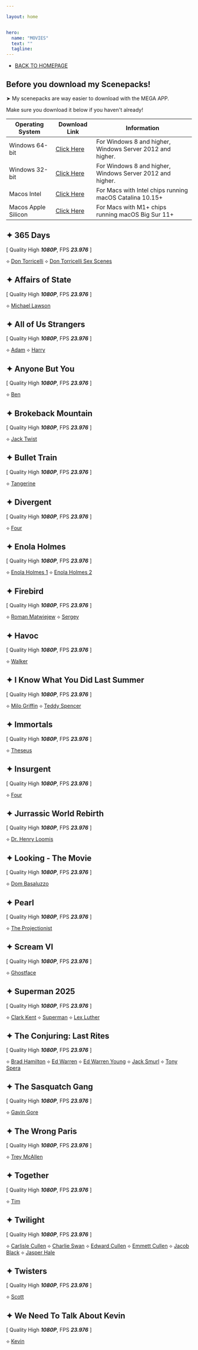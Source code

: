 ```yaml
---

layout: home


hero:
  name: "MOVIES"
  text: ""
  tagline: 
---
```


- [BACK TO HOMEPAGE](/index)

## Before you download my Scenepacks!
➤ My scenepacks are way easier to download with the MEGA APP.

Make sure you download it below if you haven't already!

| Operating System | Download Link | Information |
|---|---|---|
| Windows 64-bit | [Click Here](https://mega.nz/MEGAsyncSetup64.exe) | For Windows 8 and higher, Windows Server 2012 and higher. |
| Windows 32-bit | [Click Here](https://mega.nz/MEGAsyncSetup32.exe) | For Windows 8 and higher, Windows Server 2012 and higher. |
| Macos Intel | [Click Here](https://mega.nz/MEGAsyncSetup.dmg) | For Macs with Intel chips running macOS Catalina 10.15+ |
| Macos Apple Silicon | [Click Here](https://mega.nz/MEGAsyncSetupArm64.dmg) | For Macs with M1+ chips running macOS Big Sur 11+ |

## ✦ 365 Days
[ Quality High ___1080P___, FPS ___23.976___ ]

⟡ [Don Torricelli](https://mega.nz/file/wPI0BQ7Z#sZAq1TB6Pwpv29YKJkNeKGHAmfrKVwmRrAZ5EwCI8HU)
⟡ [Don Torricelli Sex Scenes](https://mega.nz/file/Fa5gjbqI#mTRRaHV-aLu71GLnHh4_r-WUMsKDsmFszoyRKKFxpCE)

## ✦ Affairs of State
[ Quality High ___1080P___, FPS ___23.976___ ]

⟡ [Michael Lawson](https://mega.nz/file/9awCCZCR#dIVgv7PupEM_vOObziUttjU8L52vtuFiU97Z64g9_i4)

## ✦ All of Us Strangers
[ Quality High ___1080P___, FPS ___23.976___ ]

⟡ [Adam](https://mega.nz/file/RGZVTIJY#WPN9dRFRAjG-ZJR0vJsPQ-nKgryczU9Dy8Ri0CUOQhM)
⟡ [Harry](https://mega.nz/file/kWQkzaqS#EfPudlCoLZ7D-XOpANLBiPlmzYJsrpMJ-BdSLhjvFOQ)

## ✦ Anyone But You
[ Quality High ___1080P___, FPS ___23.976___ ]

⟡ [Ben](https://mega.nz/file/gbhUnS7R#KRwfunQ1vZH9i_6vYK4S5o6oj8Lqc0EcC94vZo8OTEM)

## ✦ Brokeback Mountain
[ Quality High ___1080P___, FPS ___23.976___ ]

⟡ [Jack Twist](https://mega.nz/file/Zbh0zB6I#-0PtnF2Z5hL6jRMsVNz9fEkVlWpn1JvNdzX-6RXcakw)

## ✦ Bullet Train
[ Quality High ___1080P___, FPS ___23.976___ ]

⟡ [Tangerine](https://mega.nz/file/pXpHlISJ#e3zSh82No1ounPQMaaNDdYfz4r7uaqf3QgChFI0IDKM)

## ✦ Divergent
[ Quality High ___1080P___, FPS ___23.976___ ]

⟡ [Four](https://mega.nz/file/JTRzEYoa#AUZXhgiQka3EYx0Lmi44CJxRdMi5Sqm79F9NBqZlWBs)

## ✦ Enola Holmes
[ Quality High ___1080P___, FPS ___23.976___ ]

⟡ [Enola Holmes 1](https://mega.nz/folder/kTQRjJgJ#HCtqOV-sADtt_EHVlTZldg)
⟡ [Enola Holmes 2](https://mega.nz/folder/1D5HQZbI#tdE-eeTl809XBg66EECgvA)

## ✦ Firebird
[ Quality High ___1080P___, FPS ___23.976___ ]

⟡ [Roman Matwiejew](https://mega.nz/file/hfQVRIDZ#vn_B8lC8aLPq9_B0Zki2MfrbJ7vQ7TsK-D-PXG1AQIU)
⟡ [Sergey](https://mega.nz/file/cbAE3bRQ#bFBDS-ZWWthnuyoyIV9A4g6qBk68Xobty6F8JVfZKuQ)

## ✦ Havoc
[ Quality High ___1080P___, FPS ___23.976___ ]

⟡ [Walker](https://mega.nz/file/oeZhxKYZ#k7tY_K-mTkDHhHr5Iff_b6Zvo9Ilbc9YU4i0cRlEjxk)

## ✦ I Know What You Did Last Summer
[ Quality High ___1080P___, FPS ___23.976___ ]

⟡ [Milo Griffin](https://mega.nz/file/VSwwQIAa#K6yPqXnNOFY_C2xD4LrBMX72FGEuU6Ld6LC95J7BV-0)
⟡ [Teddy Spencer](https://mega.nz/file/MPJlWYjZ#KL0QGq42k7fTkK--WeEDRBfIULw7TN0BYd1L_qTIjhM)

## ✦ Immortals
[ Quality High ___1080P___, FPS ___23.976___ ]

⟡ [Theseus](https://mega.nz/file/BXwDwaDI#ewoZJXkVvSxugYogGWlFVUvPVb5R5Q7oQZNkot2Nc1I)

## ✦ Insurgent
[ Quality High ___1080P___, FPS ___23.976___ ]

⟡ [Four](https://mega.nz/file/xCw21RAR#5dOz5fhYAhvkfqoBqVB4vQT6ogpqAKsa_XyVdy0wGlw)

## ✦ Jurrassic World Rebirth
[ Quality High ___1080P___, FPS ___23.976___ ]

⟡ [Dr. Henry Loomis](https://mega.nz/file/cKhSTAJZ#AEIGwIMkVDP2s8VMdICHABlV1IdKJZ40q8f502Kq6WM)

## ✦ Looking - The Movie
[ Quality High ___1080P___, FPS ___23.976___ ]

⟡ [Dom Basaluzzo](https://mega.nz/file/0CxWHa5Z#OnPBFOeBLO4OKebBNvoRGuC8BePGTMRXJMak2MLTuAI)

## ✦ Pearl 
[ Quality High ___1080P___, FPS ___23.976___ ]

⟡ [The Projectionist](https://mega.nz/file/YagWGIYS#NsMkIsNY0qpnhG96wqig7vCs347lJLVaIB6PCoe8hLQ)

## ✦ Scream VI
[ Quality High ___1080P___, FPS ___23.976___ ]

⟡ [Ghostface](https://mega.nz/file/BWpgRCQT#q8E1IUOqOrnWPKf0ZVXDb_Po_as79mPTDhRdEyiXeWo)

## ✦ Superman 2025
[ Quality High ___1080P___, FPS ___23.976___ ]

⟡ [Clark Kent](https://mega.nz/file/taAR1Kqb#eEXFfh8a9sFIwk7HX6z3VOBeVb4tG4vp4yCqj-N_jyw)
⟡ [Superman](https://mega.nz/file/kPQjEQgB#gzRa-1Um-iuAob2KdJ1jjaXZyBAIiLUKJrHv5kQlP1U)
⟡ [Lex Luther](https://mega.nz/file/0GRnwRCQ#NzOjBfUIR-xq-rP-cKyaNsQyao5DIVsb09kUGI2qhGM)

## ✦ The Conjuring: Last Rites
[ Quality High ___1080P___, FPS ___23.976___ ]

⟡ [Brad Hamilton](https://mega.nz/file/gXo21CjK#WbxXZg4sIM9Mn1J3Ux9-Nw8pZ-gTf9g9H7jKK2WmLQc)
⟡ [Ed Warren](https://mega.nz/file/dXJlhJbD#AA7VFMY7mshbLCa6wbOBtPuagBCJGrEnxLqX99vrMh8)
⟡ [Ed Warren Young](https://mega.nz/file/lfAx0YaZ#0hYyera40NKCZsgRqpDdxJW0BaZbK2XDBRDwHHxOTPY)
⟡ [Jack Smurl](https://mega.nz/file/lKhniSqa#XT8uqVZiPa9XSHwn9c59uLsbBhpOr8wrOnvhL4pRuD4)
⟡ [Tony Spera](https://mega.nz/file/MfgQ0YJC#RfXCX8dhJEGm17oxpAu-Qrn_7GXwai_db7ZyHec_JIA)

## ✦ The Sasquatch Gang
[ Quality High ___1080P___, FPS ___23.976___ ]

⟡ [Gavin Gore](htthttps://mega.nz/file/hfhkESBD#zoulwa3j6FxxhZQ6F2Cwg3yvAYuJM68YHw1uhEhnRs8)

## ✦ The Wrong Paris
[ Quality High ___1080P___, FPS ___23.976___ ]

⟡ [Trey McAllen](https://mega.nz/file/9WwhTAyY#RUrF-4hBKBPNlzr61NdWMdKupnTCWnEgKW9qILZXjIw)

## ✦ Together
[ Quality High ___1080P___, FPS ___23.976___ ]

⟡ [Tim](https://mega.nz/file/BfAFwBrS#eu6MlBs7WJFdOK8dcbDp8ukfO5oIiWfrekZrvN53uV8)

## ✦ Twilight
[ Quality High ___1080P___, FPS ___23.976___ ]

⟡ [Carlisle Cullen](https://mega.nz/folder/8KBmnZ4Z#a0xUnbD9nhW4N_hEGUUuOw)
⟡ [Charlie Swan](https://mega.nz/folder/RLIzwBqA#po_r3FagE1FzRmSouGUiOg)
⟡ [Edward Cullen](https://mega.nz/folder/RKYB2KKS#2pUM6YxIv-JmXxsa-vsjrg)
⟡ [Emmett Cullen](https://mega.nz/folder/YOY2GJ5S#xy5MHN_2rOenI3pVxX78sQ)
⟡ [Jacob Black](https://mega.nz/folder/EXpQUCyL#gfuVFgKT5jngpPY4GJFmRg)
⟡ [Jasper Hale](https://mega.nz/folder/tOIjELhQ#8gFBHoALM5v_6LtcZQPO6Q)

## ✦ Twisters
[ Quality High ___1080P___, FPS ___23.976___ ]

⟡ [Scott](https://mega.nz/file/lOwhTQCY#vqI-MGHPpl-5SM4wawEjZJao7XbApexI3MDmae-Q0zA)

## ✦ We Need To Talk About Kevin
[ Quality High ___1080P___, FPS ___23.976___ ]

⟡ [Kevin](https://mega.nz/file/QS5EXCDZ#89IY07hxXSqWuE3yZtJH-ViRnGxFUL2w3-8NzmPUyXw)